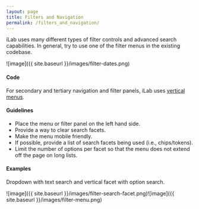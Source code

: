 ```yaml
---
layout: page
title: Filters and Navigation
permalink: /filters_and_navigation/
---
```


iLab uses many different types of filter controls and advanced search capabilities. In general, try to use one of the filter menus in the existing codebase.

![image]({{ site.baseurl }}/images/filter-dates.png)

#### Code
For secondary and tertiary navigation and filter panels, iLab uses [vertical menus](http://semantic-ui.com/collections/menu.html#vertical-menu).

#### Guidelines
- Place the menu or filter panel on the left hand side.
- Provide a way to clear search facets.
- Make the menu mobile friendly.
- If possible, provide a list of search facets being used (i.e., chips/tokens).
- Limit the number of options per facet so that the menu does not extend off the page on long lists.

#### Examples
Dropdown with text search and vertical facet with option search.

![image]({{ site.baseurl }}/images/filter-search-facet.png)![image]({{ site.baseurl }}/images/filter-menu.png)


